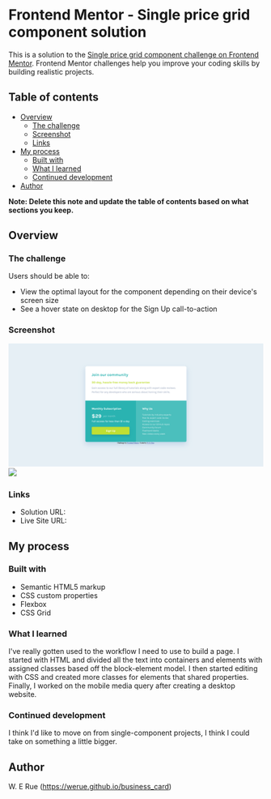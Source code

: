  # Frontend Mentor - Single price grid component solution

This is a solution to the [Single price grid component challenge on Frontend Mentor](https://www.frontendmentor.io/challenges/single-price-grid-component-5ce41129d0ff452fec5abbbc). Frontend Mentor challenges help you improve your coding skills by building realistic projects. 

## Table of contents

- [Overview](#overview)
  - [The challenge](#the-challenge)
  - [Screenshot](#screenshot)
  - [Links](#links)
- [My process](#my-process)
  - [Built with](#built-with)
  - [What I learned](#what-i-learned)
  - [Continued development](#continued-development)
- [Author](#author)

**Note: Delete this note and update the table of contents based on what sections you keep.**

## Overview

### The challenge

Users should be able to:

- View the optimal layout for the component depending on their device's screen size
- See a hover state on desktop for the Sign Up call-to-action

### Screenshot

![](./images/desktop-screenshot.png)
![](.images/mobile-screenshot.png)

### Links

- Solution URL: [](https://github.com/werue/single-price-grid-component)
- Live Site URL: [](https://werue.github.io/single-price-grid-component)

## My process

### Built with

- Semantic HTML5 markup
- CSS custom properties
- Flexbox
- CSS Grid

### What I learned

I've really gotten used to the workflow I need to use to build a page. I started with HTML and divided all the text into containers and elements with assigned classes based off the block-element model. I then started editing with CSS and created more classes for elements that shared properties. Finally, I worked on the mobile media query after creating a desktop website.

### Continued development

I think I'd like to move on from single-component projects, I think I could take on something a little bigger.

## Author

W. E Rue (https://werue.github.io/business_card)


